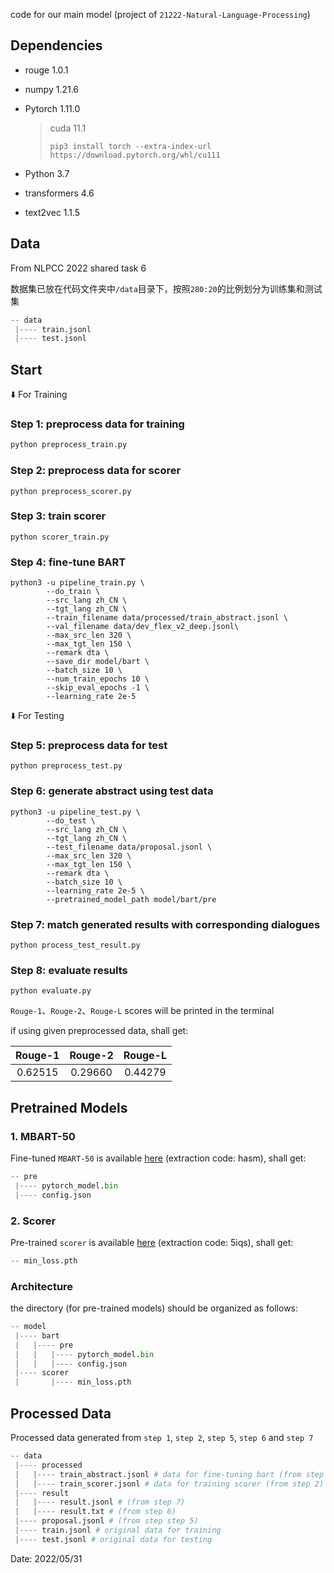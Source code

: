 code for our main model (project of `21222-Natural-Language-Processing`)

## Dependencies

- rouge  1.0.1

- numpy  1.21.6

- Pytorch  1.11.0

  > cuda 11.1
  >
  > ```
  > pip3 install torch --extra-index-url https://download.pytorch.org/whl/cu111
  > ```

- Python  3.7 

- transformers  4.6

- text2vec  1.1.5

## Data

From NLPCC 2022 shared task 6

数据集已放在代码文件夹中`/data`目录下，按照`280:20`的比例划分为训练集和测试集

```python
-- data
 |---- train.jsonl
 |---- test.jsonl
```



## Start

⬇️ For Training

### Step 1: preprocess data for training

```python
python preprocess_train.py
```

### Step 2: preprocess data for scorer

```
python preprocess_scorer.py
```

### Step 3: train scorer

```
python scorer_train.py
```

### Step 4: fine-tune BART

```
python3 -u pipeline_train.py \
        --do_train \
        --src_lang zh_CN \
        --tgt_lang zh_CN \
        --train_filename data/processed/train_abstract.jsonl \
        --val_filename data/dev_flex_v2_deep.jsonl\
        --max_src_len 320 \
        --max_tgt_len 150 \
        --remark dta \
        --save_dir model/bart \
        --batch_size 10 \
        --num_train_epochs 10 \
        --skip_eval_epochs -1 \
        --learning_rate 2e-5
```

⬇️ For Testing

### Step 5: preprocess data for test

```
python preprocess_test.py
```

### Step 6: generate abstract using test data

```
python3 -u pipeline_test.py \
        --do_test \
        --src_lang zh_CN \
        --tgt_lang zh_CN \
        --test_filename data/proposal.jsonl \
        --max_src_len 320 \
        --max_tgt_len 150 \
        --remark dta \
        --batch_size 10 \
        --learning_rate 2e-5 \
        --pretrained_model_path model/bart/pre
```

### Step 7: match generated results with corresponding dialogues

```
python process_test_result.py
```

### Step 8: evaluate results 

```
python evaluate.py
```

`Rouge-1`、`Rouge-2`、`Rouge-L` scores will be printed in the terminal

if using given preprocessed data, shall get:

| Rouge-1 | Rouge-2 | Rouge-L |
| :-----: | :-----: | :-----: |
| 0.62515 | 0.29660 | 0.44279 |



## Pretrained Models

### 1. MBART-50

Fine-tuned `MBART-50` is available [here](https://pan.baidu.com/s/18pSa1rGboCjiSMNK5zsRmg) (extraction code: hasm), shall get:

```python
-- pre
 |---- pytorch_model.bin
 |---- config.json
```

### 2. Scorer

Pre-trained `scorer` is available [here](https://pan.baidu.com/s/1L0BA3wXMMss47N5p3WV57w) (extraction code: 5iqs), shall get:

```python
-- min_loss.pth
```

### Architecture

the directory (for pre-trained models) should be organized as follows:

```python
-- model
 |---- bart
 |   |---- pre
 |   |   |---- pytorch_model.bin
 |   |   |---- config.json
 |---- scorer
 |       |---- min_loss.pth
```



## Processed Data

Processed data generated from `step 1`, `step 2`,  `step 5`, `step 6` and `step 7`

```python
-- data
 |---- processed
 |   |---- train_abstract.jsonl # data for fine-tuning bart (from step 1)
 |   |---- train_scorer.jsonl # data for training scorer (from step 2)
 |---- result
 |   |---- result.jsonl # (from step 7)
 |   |---- result.txt # (from step 6)
 |---- proposal.jsonl # (from step step 5)   
 |---- train.jsonl # original data for training
 |---- test.jsonl # original data for testing
```



Date: 2022/05/31

